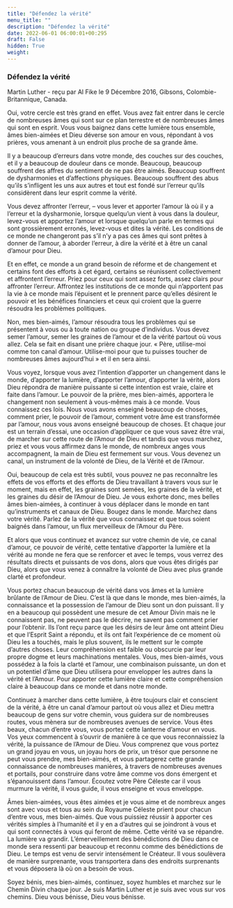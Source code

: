 ```yaml
---
title: "Défendez la vérité"
menu_title: ""
description: "Défendez la vérité"
date: 2022-06-01 06:00:01+00:295
draft: False
hidden: True
weight:
---
```

### Défendez la vérité

Martin Luther - reçu par Al Fike le 9 Décembre 2016, Gibsons, Colombie-Britannique, Canada.

Oui, votre cercle est très grand en effet. Vous avez fait entrer dans le cercle de nombreuses âmes qui sont sur ce plan terrestre et de nombreuses âmes qui sont en esprit. Vous vous baignez dans cette lumière tous ensemble, âmes bien-aimées et Dieu déverse son amour en vous, répondant à vos prières, vous amenant à un endroit plus proche de sa grande âme.

Il y a beaucoup d’erreurs dans votre monde, des couches sur des couches, et il y a beaucoup de douleur dans ce monde. Beaucoup, beaucoup souffrent des affres du sentiment de ne pas être aimés. Beaucoup souffrent de dysharmonies et d’affections physiques. Beaucoup souffrent des abus qu’ils s’infligent les uns aux autres et tout est fondé sur l’erreur qu’ils considèrent dans leur esprit comme la vérité.

Vous devez affronter l’erreur, – vous lever et apporter l’amour là où il y a l’erreur et la dysharmonie, lorsque quelqu’un vient à vous dans la douleur, levez-vous et apportez l’amour et lorsque quelqu’un parle en termes qui sont grossièrement erronés, levez-vous et dites la vérité. Les conditions de ce monde ne changeront pas s’il n’y a pas ces âmes qui sont prêtes à donner de l’amour, à aborder l’erreur, à dire la vérité et à être un canal d’amour pour Dieu.

Et en effet, ce monde a un grand besoin de réforme et de changement et certains font des efforts à cet égard, certains se réunissent collectivement et affrontent l’erreur. Priez pour ceux qui sont assez forts, assez clairs pour affronter l’erreur. Affrontez les institutions de ce monde qui n’apportent pas la vie à ce monde mais l’épuisent et le prennent parce qu’elles désirent le pouvoir et les bénéfices financiers et ceux qui croient que la guerre résoudra les problèmes politiques.

Non, mes bien-aimés, l’amour résoudra tous les problèmes qui se présentent à vous ou à toute nation ou groupe d’individus. Vous devez semer l’amour, semer les graines de l’amour et de la vérité partout où vous allez. Cela se fait en disant une prière chaque jour. « Père, utilise-moi comme ton canal d’amour. Utilise-moi pour que tu puisses toucher de nombreuses âmes aujourd’hui » et il en sera ainsi.

Vous voyez, lorsque vous avez l’intention d’apporter un changement dans le monde, d’apporter la lumière, d’apporter l’amour, d’apporter la vérité, alors Dieu répondra de manière puissante si cette intention est vraie, claire et faite dans l’amour. Le pouvoir de la prière, mes bien-aimés, apportera le changement non seulement à vous-mêmes mais à ce monde. Vous connaissez ces lois. Nous vous avons enseigné beaucoup de choses, comment prier, le pouvoir de l’amour, comment votre âme est transformée par l’amour, nous vous avons enseigné beaucoup de choses. Et chaque jour est un terrain d’essai, une occasion d’appliquer ce que vous savez être vrai, de marcher sur cette route de l’Amour de Dieu et tandis que vous marchez, priez et vous vous affirmez dans le monde, de nombreux anges vous accompagnent, la main de Dieu est fermement sur vous. Vous devenez un canal, un instrument de la volonté de Dieu, de la Vérité et de l’Amour.

Oui, beaucoup de cela est très subtil, vous pouvez ne pas reconnaître les effets de vos efforts et des efforts de Dieu travaillant à travers vous sur le moment, mais en effet, les graines sont semées, les graines de la vérité, et les graines du désir de l’Amour de Dieu. Je vous exhorte donc, mes belles âmes bien-aimées, à continuer à vous déplacer dans le monde en tant qu’instruments et canaux de Dieu. Bougez dans le monde. Marchez dans votre vérité. Parlez de la vérité que vous connaissez et que tous soient baignés dans l’amour, un flux merveilleux de l’Amour du Père.

Et alors que vous continuez et avancez sur votre chemin de vie, ce canal d’amour, ce pouvoir de vérité, cette tentative d’apporter la lumière et la vérité au monde ne fera que se renforcer et avec le temps, vous verrez des résultats directs et puissants de vos dons, alors que vous êtes dirigés par Dieu, alors que vous venez à connaître la volonté de Dieu avec plus grande clarté et profondeur.

Vous portez chacun beaucoup de vérité dans vos âmes et la lumière brûlante de l’Amour de Dieu. C’est là que dans le monde, mes bien-aimés, la connaissance et la possession de l’amour de Dieu sont un don puissant. Il y en a beaucoup qui possèdent une mesure de cet Amour Divin mais ne le connaissent pas, ne peuvent pas le décrire, ne savent pas comment prier pour l’obtenir. Ils l’ont reçu parce que les désirs de leur âme ont atteint Dieu et que l’Esprit Saint a répondu, et ils ont fait l’expérience de ce moment où Dieu les a touchés, mais le plus souvent, ils le mettent sur le compte d’autres choses. Leur compréhension est faible ou obscurcie par leur propre dogme et leurs machinations mentales. Vous, mes bien-aimés, vous possédez à la fois la clarté et l’amour, une combinaison puissante, un don et un potentiel d’âme que Dieu utilisera pour envelopper les autres dans la vérité et l’Amour. Pour apporter cette lumière claire et cette compréhension claire à beaucoup dans ce monde et dans notre monde.

Continuez à marcher dans cette lumière, à être toujours clair et conscient de la vérité, à être un canal d’amour partout où vous allez et Dieu mettra beaucoup de gens sur votre chemin, vous guidera sur de nombreuses routes, vous mènera sur de nombreuses avenues de service. Vous êtes beaux, chacun d’entre vous, vous portez cette lanterne d’amour en vous. Vos yeux commencent à s’ouvrir de manière à ce que vous reconnaissiez la vérité, la puissance de l’Amour de Dieu. Vous comprenez que vous portez un grand joyau en vous, un joyau hors de prix, un trésor que personne ne peut vous prendre, mes bien-aimés, et vous partagerez cette grande connaissance de nombreuses manières, à travers de nombreuses avenues et portails, pour construire dans votre âme comme vos dons émergent et s’épanouissent dans l’amour.
Écoutez votre Père Céleste car il vous murmure la vérité, il vous guide, il vous enseigne et vous enveloppe.

Âmes bien-aimées, vous êtes aimées et je vous aime et de nombreux anges sont avec vous et tous au sein du Royaume Céleste prient pour chacun d’entre vous, mes bien-aimés. Que vous puissiez réussir à apporter ces vérités simples à l’humanité et il y en a d’autres qui se joindront à vous et qui sont connectés à vous qui feront de même. Cette vérité va se répandre. La lumière va grandir. L’émerveillement des bénédictions de Dieu dans ce monde sera ressenti par beaucoup et reconnu comme des bénédictions de Dieu. Le temps est venu de servir intensément le Créateur. Il vous soulèvera de manière surprenante, vous transportera dans des endroits surprenants et vous déposera là où on a besoin de vous.

Soyez bénis, mes bien-aimés, continuez, soyez humbles et marchez sur le Chemin Divin chaque jour. Je suis Martin Luther et je suis avec vous sur vos chemins. Dieu vous bénisse, Dieu vous bénisse.
